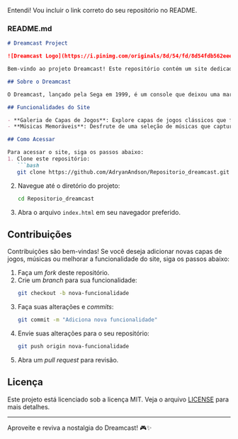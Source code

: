 Entendi! Vou incluir o link correto do seu repositório no README.

### README.md

```markdown
# Dreamcast Project

![Dreamcast Logo](https://i.pinimg.com/originals/8d/54/fd/8d54fdb562eee9db7d6643adcdc9c8fb.gif)

Bem-vindo ao projeto Dreamcast! Este repositório contém um site dedicado ao icônico console de videogame Dreamcast, apresentando uma galeria com capas de jogos e uma seção especial com músicas que marcaram época.

## Sobre o Dreamcast

O Dreamcast, lançado pela Sega em 1999, é um console que deixou uma marca indelével no mundo dos videogames. Conhecido por seu avanço tecnológico e seu catálogo diversificado de jogos, o Dreamcast foi o primeiro console a incluir um modem para jogos online, estabelecendo novos padrões para a indústria. Apesar de seu ciclo de vida curto, continua a ser celebrado por fãs e colecionadores.

## Funcionalidades do Site

- **Galeria de Capas de Jogos**: Explore capas de jogos clássicos que fizeram história no Dreamcast.
- **Músicas Memoráveis**: Desfrute de uma seleção de músicas que capturam a essência dos jogos do Dreamcast.

## Como Acessar

Para acessar o site, siga os passos abaixo:
1. Clone este repositório:
   ```bash
   git clone https://github.com/AdryanAndson/Repositorio_dreamcast.git
   ```
2. Navegue até o diretório do projeto:
   ```bash
   cd Repositorio_dreamcast
   ```
3. Abra o arquivo `index.html` em seu navegador preferido.

## Contribuições

Contribuições são bem-vindas! Se você deseja adicionar novas capas de jogos, músicas ou melhorar a funcionalidade do site, siga os passos abaixo:
1. Faça um _fork_ deste repositório.
2. Crie um _branch_ para sua funcionalidade:
   ```bash
   git checkout -b nova-funcionalidade
   ```
3. Faça suas alterações e _commits_:
   ```bash
   git commit -m "Adiciona nova funcionalidade"
   ```
4. Envie suas alterações para o seu repositório:
   ```bash
   git push origin nova-funcionalidade
   ```
5. Abra um _pull request_ para revisão.

## Licença

Este projeto está licenciado sob a licença MIT. Veja o arquivo [LICENSE](LICENSE) para mais detalhes.

---

Aproveite e reviva a nostalgia do Dreamcast! 🎮✨
